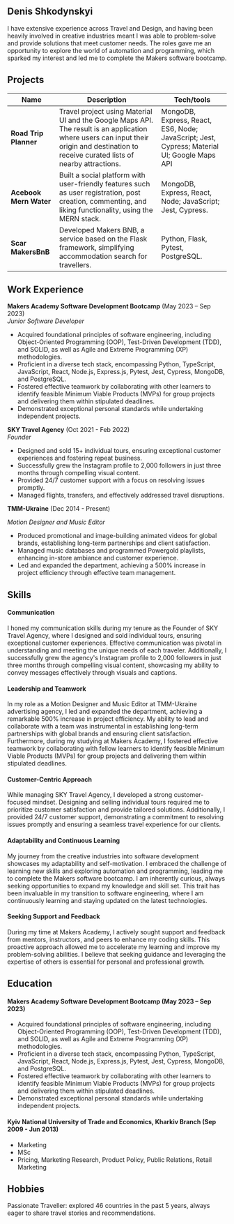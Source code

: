 ## Denis Shkodynskyi

I have extensive experience across Travel and Design, and having been heavily involved in creative industries meant I was able to problem-solve and provide solutions that meet customer needs. The roles gave me an opportunity to explore the world of automation and programming, which sparked my interest and led me to complete the Makers software bootcamp.

## Projects

| Name                         | Description       | Tech/tools        |
| ---------------------------- | ----------------- | ----------------- |
| **Road Trip Planner**        | Travel project using Material UI and the Google Maps API. The result is an application where users can input their origin and destination to receive curated lists of nearby attractions. | MongoDB, Express, React, ES6, Node; JavaScript; Jest, Cypress; Material UI; Google Maps API |
| **Acebook Mern Water** | Built a social platform with user-friendly features such as user registration, post creation, commenting, and liking functionality, using the MERN stack. | MongoDB, Express, React, Node; JavaScript; Jest, Cypress.              |
| **Scar MakersBnB** | Developed Makers BNB, a service based on the Flask framework, simplifying accommodation search for travellers. | Python, Flask, Pytest, PostgreSQL. |

## Work Experience

**Makers Academy Software Development Bootcamp** (May 2023 – Sep 2023)  
_Junior Software Developer_

- Acquired foundational principles of software engineering, including Object-Oriented Programming (OOP), Test-Driven Development (TDD), and SOLID, as well as Agile and Extreme Programming (XP) methodologies. 
- Proficient in a diverse tech stack, encompassing Python, TypeScript, JavaScript, React, Node.js, Express.js, Pytest, Jest, Cypress, MongoDB, and PostgreSQL. 
- Fostered effective teamwork by collaborating with other learners to identify feasible Minimum Viable Products (MVPs) for group projects and delivering them within stipulated deadlines. 
- Demonstrated exceptional personal standards while undertaking independent projects.

**SKY Travel Agency** (Oct 2021 - Feb 2022)  
_Founder_

- Designed and sold 15+ individual tours, ensuring exceptional customer experiences and fostering repeat business.
- Successfully grew the Instagram profile to 2,000 followers in just three months through compelling visual content.
- Provided 24/7 customer support with a focus on resolving issues promptly.
- Managed flights, transfers, and effectively addressed travel disruptions.

**TMM-Ukraine** (Dec 2014 - Present)

_Motion Designer and Music Editor_

- Produced promotional and image-building animated videos for global brands, establishing long-term partnerships and client satisfaction.
-	Managed music databases and programmed Powergold playlists, enhancing in-store ambiance and customer experience.
-	Led and expanded the department, achieving a 500% increase in project efficiency through effective team management.


## Skills

#### Communication
I honed my communication skills during my tenure as the Founder of SKY Travel Agency, where I designed and sold individual tours, ensuring exceptional customer experiences. Effective communication was pivotal in understanding and meeting the unique needs of each traveler. Additionally, I successfully grew the agency's Instagram profile to 2,000 followers in just three months through compelling visual content, showcasing my ability to convey messages effectively through visuals and captions.

#### Leadership and Teamwork
In my role as a Motion Designer and Music Editor at TMM-Ukraine advertising agency, I led and expanded the department, achieving a remarkable 500% increase in project efficiency. My ability to lead and collaborate with a team was instrumental in establishing long-term partnerships with global brands and ensuring client satisfaction. Furthermore, during my studying at Makers Academy, I fostered effective teamwork by collaborating with fellow learners to identify feasible Minimum Viable Products (MVPs) for group projects and delivering them within stipulated deadlines.

#### Customer-Centric Approach
While managing SKY Travel Agency, I developed a strong customer-focused mindset. Designing and selling individual tours required me to prioritize customer satisfaction and provide tailored solutions. Additionally, I provided 24/7 customer support, demonstrating a commitment to resolving issues promptly and ensuring a seamless travel experience for our clients.

#### Adaptability and Continuous Learning
My journey from the creative industries into software development showcases my adaptability and self-motivation. I embraced the challenge of learning new skills and exploring automation and programming, leading me to complete the Makers software bootcamp. I am inherently curious, always seeking opportunities to expand my knowledge and skill set. This trait has been invaluable in my transition to software engineering, where I am continuously learning and staying updated on the latest technologies.

#### Seeking Support and Feedback
During my time at Makers Academy, I actively sought support and feedback from mentors, instructors, and peers to enhance my coding skills. This proactive approach allowed me to accelerate my learning and improve my problem-solving abilities. I believe that seeking guidance and leveraging the expertise of others is essential for personal and professional growth.


## Education

#### Makers Academy Software Development Bootcamp (May 2023 – Sep 2023)  

- Acquired foundational principles of software engineering, including Object-Oriented Programming (OOP), Test-Driven Development (TDD), and SOLID, as well as Agile and Extreme Programming (XP) methodologies. 
- Proficient in a diverse tech stack, encompassing Python, TypeScript, JavaScript, React, Node.js, Express.js, Pytest, Jest, Cypress, MongoDB, and PostgreSQL. 
- Fostered effective teamwork by collaborating with other learners to identify feasible Minimum Viable Products (MVPs) for group projects and delivering them within stipulated deadlines. 
- Demonstrated exceptional personal standards while undertaking independent projects.
#### Kyiv National University of Trade and Economics, Kharkiv Branch (Sep 2009 - Jun 2013)

- Marketing 
- MSc
- Pricing, Marketing Research, Product Policy, Public Relations, Retail Marketing


## Hobbies

Passionate Traveller: explored 46 countries in the past 5 years, always eager to share travel stories and recommendations.
